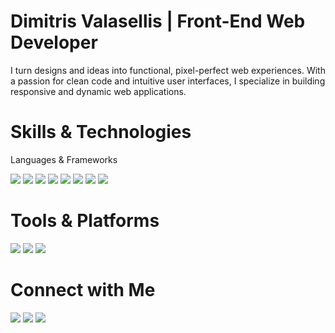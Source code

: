 # Dimitris Valasellis | Front-End Web Developer
I turn designs and ideas into functional, pixel-perfect web experiences. With a passion for clean code and intuitive user interfaces, I specialize in building responsive and dynamic web applications.

# Skills & Technologies

Languages & Frameworks

<img src="https://img.shields.io/badge/HTML5-E34F26?style=for-the-badge&logo=html5&logoColor=white"> <img src="https://img.shields.io/badge/CSS3-1572B6?style=for-the-badge&logo=css3&logoColor=white"> <img src="https://img.shields.io/badge/JavaScript-F7DF1E?style=for-the-badge&logo=javascript&logoColor=black"> <img src="https://img.shields.io/badge/TypeScript-3178C6?style=for-the-badge&logo=typescript&logoColor=white"> <img src="https://img.shields.io/badge/React-61DAFB?style=for-the-badge&logo=react&logoColor=black"> <img src="https://img.shields.io/badge/Next.js-000000?style=for-the-badge&logo=next.js&logoColor=white"> <img src="https://img.shields.io/badge/Node.js-339933?style=for-the-badge&logo=nodedotjs&logoColor=white"> <img src="https://img.shields.io/badge/Tailwind_CSS-06B6D4?style=for-the-badge&logo=tailwindcss&logoColor=white">

# Tools & Platforms

<img src="https://img.shields.io/badge/ESLint-4B32C3?style=for-the-badge&logo=eslint&logoColor=white"> <img src="https://img.shields.io/badge/WebStorm-000000?style=for-the-badge&logo=webstorm&logoColor=white"> <img src="https://img.shields.io/badge/Ubuntu-E95420?style=for-the-badge&logo=ubuntu&logoColor=white">

# Connect with Me

<img src="https://img.shields.io/badge/valas.dv-5865F2?style=for-the-badge&logo=discord&logoColor=white"> <img src="https://img.shields.io/badge/valasellis.d-E4405F?style=for-the-badge&logo=instagram&logoColor=white">
 <img src="https://img.shields.io/badge/Portfolio-222222?style=for-the-badge&logo=About.me&logoColor=white">
